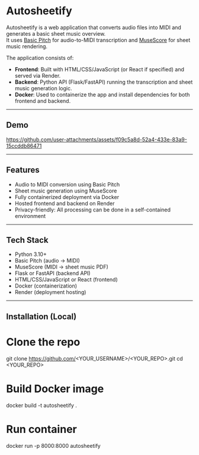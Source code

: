 # Autosheetify

Autosheetify is a web application that converts audio files into MIDI and generates a basic sheet music overview.  
It uses [Basic Pitch](https://github.com/spotify/basic-pitch) for audio-to-MIDI transcription and [MuseScore](https://musescore.org/) for sheet music rendering.

The application consists of:
- **Frontend**: Built with HTML/CSS/JavaScript (or React if specified) and served via Render.
- **Backend**: Python API (Flask/FastAPI) running the transcription and sheet music generation logic.
- **Docker**: Used to containerize the app and install dependencies for both frontend and backend.

---

## Demo

https://github.com/user-attachments/assets/f09c5a8d-52a4-433e-83a9-15ccddb86471

---

## Features
- Audio to MIDI conversion using Basic Pitch
- Sheet music generation using MuseScore
- Fully containerized deployment via Docker
- Hosted frontend and backend on Render
- Privacy-friendly: All processing can be done in a self-contained environment

---

## Tech Stack
- Python 3.10+
- Basic Pitch (audio → MIDI)
- MuseScore (MIDI → sheet music PDF)
- Flask or FastAPI (backend API)
- HTML/CSS/JavaScript or React (frontend)
- Docker (containerization)
- Render (deployment hosting)

---

## Installation (Local)

# Clone the repo
git clone https://github.com/<YOUR_USERNAME>/<YOUR_REPO>.git
cd <YOUR_REPO>

# Build Docker image
docker build -t autosheetify .

# Run container
docker run -p 8000:8000 autosheetify




